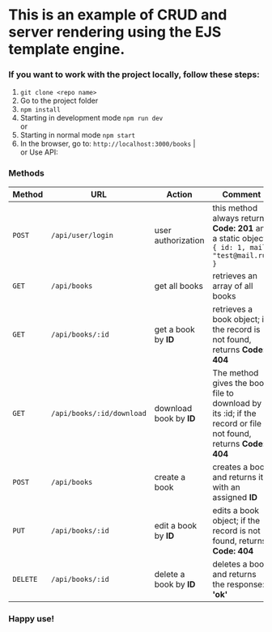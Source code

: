 # This is an example of CRUD and server rendering using the EJS template engine.

### If you want to work with the project locally, follow these steps:

1. `git clone <repo name>`
2. Go to the project folder
3. `npm install`
4. Starting in development mode `npm run dev`
   <br>or
5. Starting in normal mode `npm start`
6. In the browser, go to: `http://localhost:3000/books` |
   <br>or
   Use API:

### Methods

| Method   | URL                       | Action                  | Comment                                                                                                          |
| -------- | ------------------------- | ----------------------- | ---------------------------------------------------------------------------------------------------------------- |
| `POST`   | `/api/user/login`         | user authorization      | this method always returns **Code: 201** and a static object: `{ id: 1, mail: "test@mail.ru" }`                  |
| `GET`    | `/api/books`              | get all books           | retrieves an array of all books                                                                                  |
| `GET`    | `/api/books/:id`          | get a book by **ID**    | retrieves a book object; if the record is not found, returns **Code: 404**                                       |
| `GET`    | `/api/books/:id/download` | download book by **ID** | The method gives the book file to download by its :id; if the record or file is not found, returns **Code: 404** |
| `POST`   | `/api/books`              | create a book           | creates a book and returns it with an assigned **ID**                                                            |
| `PUT`    | `/api/books/:id`          | edit a book by **ID**   | edits a book object; if the record is not found, returns **Code: 404**                                           |
| `DELETE` | `/api/books/:id`          | delete a book by **ID** | deletes a book and returns the response: **'ok'**                                                                |

### Happy use!
